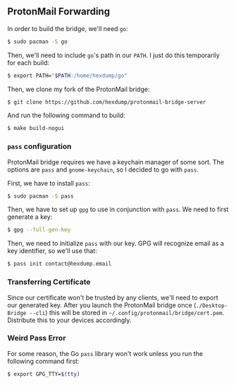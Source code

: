 ## ProtonMail Forwarding

In order to build the bridge, we'll need `go`:

```bash
$ sudo pacman -S go
```

Then, we'll need to include `go`'s path in our `PATH`. I just do this
temporarily for each build:

```bash
$ export PATH="$PATH:/home/hexdump/go"
```

Then, we clone my fork of the ProtonMail bridge:

```bash
$ git clone https://github.com/hexdump/protonmail-bridge-server
```

And run the following command to build:

```bash
$ make build-nogui
```

### `pass` configuration

ProtonMail bridge requires we have a keychain manager of some sort.
The options are `pass` and `gnome-keychain`, so I decided to go with
`pass`.

First, we have to install `pass`:

```bash
$ sudo pacman -S pass
```

Then, we have to set up `gpg` to use in conjunction with `pass`. We
need to first generate a key:

```bash
$ gpg --full-gen-key
```

Then, we need to initialize `pass` with our key. GPG will recognize
email as a key identifier, so we'll use that:

```bash
$ pass init contact@hexdump.email
```

### Transferring Certificate

Since our certificate won't be trusted by any clients, we'll need to
export our generated key. After you launch the ProtonMail bridge
once (`./Desktop-Bridge --cli`) this will be stored in
`~/.config/protonmail/bridge/cert.pem`. Distribute this to your
devices accordingly.

### Weird Pass Error

For some reason, the Go `pass` library won't work unless you run
the following command first:

```bash
$ export GPG_TTY=$(tty)
```
